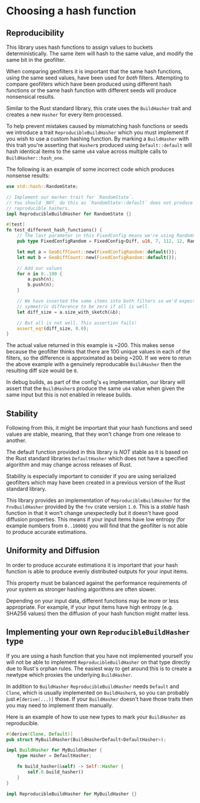# Choosing a hash function

## Reproducibility

This library uses hash functions to assign values to buckets deterministically. The same item
will hash to the same value, and modify the same bit in the geofilter.

When comparing geofilters it is important that the same hash functions, using the same seed
values, have been used for *both* filters. Attempting to compare geofilters which have been
produced using different hash functions or the same hash function with different seeds will
produce nonsensical results.

Similar to the Rust standard library, this crate uses the `BuildHasher` trait and creates
a new `Hasher` for every item processed.

To help prevent mistakes caused by mismatching hash functions or seeds we introduce a trait
`ReproducibleBuildHasher` which you must implement if you wish to use a custom hashing function.
By marking a `BuildHasher` with this trait you're asserting that `Hasher`s produced using
`Default::default` will hash identical items to the same `u64` value across multiple calls
to `BuildHasher::hash_one`.

The following is an example of some incorrect code which produces nonsense results:

```rust
use std::hash::RandomState;

// Implement our marker trait for `RandomState`.
// You should _NOT_ do this as `RandomState::default` does not produce
// reproducible hashers.
impl ReproducibleBuildHasher for RandomState {}

#[test]
fn test_different_hash_functions() {
    // The last parameter in this FixedConfig means we're using RandomState as the BuildHasher
    pub type FixedConfigRandom = FixedConfig<Diff, u16, 7, 112, 12, RandomState>;

    let mut a = GeoDiffCount::new(FixedConfigRandom::default());
    let mut b = GeoDiffCount::new(FixedConfigRandom::default());

    // Add our values
    for n in 0..100 {
        a.push(n);
        b.push(n);
    }

    // We have inserted the same items into both filters so we'd expect the
    // symmetric difference to be zero if all is well.
    let diff_size = a.size_with_sketch(&b);

    // But all is not well. This assertion fails!
    assert_eq!(diff_size, 0.0);
}
```

The actual value returned in this example is ~200. This makes sense because the geofilter
thinks that there are 100 unique values in each of the filters, so the difference is approximated
as being ~200. If we were to rerun the above example with a genuinely reproducable `BuildHasher`
then the resulting diff size would be `0`.

In debug builds, as part of the config's `eq` implementation, our library will assert that the `BuildHasher`s
produce the same `u64` value when given the same input but this is not enabled in release builds.

## Stability

Following from this, it might be important that your hash functions and seed values are stable, meaning,
that they won't change from one release to another.

The default function provided in this library is *NOT* stable as it is based on the Rust standard libraries
`DefaultHasher` which does not have a specified algorithm and may change across releases of Rust.

Stability is especially important to consider if you are using serialized geofilters which may have
been created in a previous version of the Rust standard library.

This library provides an implementation of `ReproducibleBuildHasher` for the `FnvBuildHasher` provided
by the `fnv` crate version `1.0`. This is a _stable_ hash function in that it won't change unexpectedly
but it doesn't have good diffusion properties. This means if your input items have low entropy (for
example numbers from `0..10000`) you will find that the geofilter is not able to produce accurate estimations.

## Uniformity and Diffusion

In order to produce accurate estimations it is important that your hash function is able to produce evenly
distributed outputs for your input items.

This property must be balanced against the performance requirements of your system as stronger hashing
algorithms are often slower.

Depending on your input data, different functions may be more or less appropriate. For example, if your input
items have high entropy (e.g. SHA256 values) then the diffusion of your hash function might matter less.

## Implementing your own `ReproducibleBuildHasher` type

If you are using a hash function that you have not implemented yourself you will not be able to implement
`ReproducibleBuildHasher` on that type directly due to Rust's orphan rules. The easiest way to get around this
is to create a newtype which proxies the underlying `BuildHasher`.

In addition to `BuildHasher` `ReproducibleBuildHasher` needs `Default` and `Clone`, which is usually implemented
on `BuildHasher`s, so you can probably just `#[derive(...)]` those. If your `BuildHasher` doesn't have those
traits then you may need to implement them manually.

Here is an example of how to use new types to mark your `BuildHasher` as reproducible.

```rust
#[derive(Clone, Default)]
pub struct MyBuildHasher(BuildHasherDefault<DefaultHasher>);

impl BuildHasher for MyBuildHasher {
    type Hasher = DefaultHasher;

    fn build_hasher(&self) -> Self::Hasher {
        self.0.build_hasher()
    }
}

impl ReproducibleBuildHasher for MyBuildHasher {}
```

